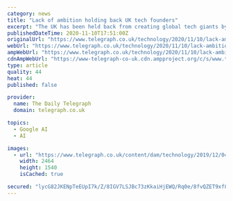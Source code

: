 ```yaml
---
category: news
title: "Lack of ambition holding back UK tech founders"
excerpt: "The UK has been held back from creating global tech giants by a lack of ambition driven \"cultural norms\" which send would-be-founders into hedge funds, a leading start-up group ha"
publishedDateTime: 2020-11-10T17:51:00Z
originalUrl: "https://www.telegraph.co.uk/technology/2020/11/10/lack-ambition-holding-back-uk-tech-founders/"
webUrl: "https://www.telegraph.co.uk/technology/2020/11/10/lack-ambition-holding-back-uk-tech-founders/"
ampWebUrl: "https://www.telegraph.co.uk/technology/2020/11/10/lack-ambition-holding-back-uk-tech-founders/amp/"
cdnAmpWebUrl: "https://www-telegraph-co-uk.cdn.ampproject.org/c/s/www.telegraph.co.uk/technology/2020/11/10/lack-ambition-holding-back-uk-tech-founders/amp/"
type: article
quality: 44
heat: 44
published: false

provider:
  name: The Daily Telegraph
  domain: telegraph.co.uk

topics:
  - Google AI
  - AI

images:
  - url: "https://www.telegraph.co.uk/content/dam/technology/2019/12/04/TELEMMGLPICT000218050665_trans_NvBQzQNjv4BqNvLtDx75wZSR0MSb26ou_2Okz75bEWdW3CpTA5dFee4.jpeg"
    width: 2464
    height: 1540
    isCached: true

secured: "lycG82JKENpTeEUpI7k/Z/8IGV7LSJBc73zKkaiHjEWQ/Rq0e/8fvQZET9xf8/d22I6CxOLnKPqs6u86lpisxBUM3bOzyVYwVuxRZOsCLSMRigp3KhYO6EeQwJYBUsHRwQbuMK4rEQOdH7fxfQKjeeXjrC338yA0JrCNKUlckvjkezhE0hNGfDLlkKd+6hvejMjn1YONzRiIcumOJTrZcgcKy9CBhHT2Xvdw3Qp44dPp3X9AvaJHIa3omYNCoHLPGr8nLaE4SfKIISFd6A/4Y396xOelVZUD/c7DCVcfL5q5MwX/urm2N5mYg3zpBmKfGjOTp7ADI6EPZxJwPeQayOxlW1N57vRylf/bdPZVG5s=;5W5YMy/s6rOo2h98a0kwMg=="
---
```


